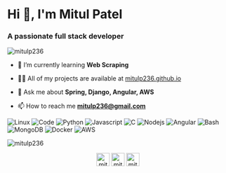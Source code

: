 <h1>Hi 👋, I'm Mitul Patel</h1>
<h3>A passionate full stack developer</h3>

<p align="left"> <img src="https://komarev.com/ghpvc/?username=mitulp236" alt="mitulp236" /> </p>

- 🌱 I’m currently learning **Web Scraping**

- 👨‍💻 All of my projects are available at [mitulp236.github.io](mitulp236.github.io)

- 💬 Ask me about **Spring, Django, Angular, AWS**

- 📫 How to reach me **mitulp236@gmail.com**

![Linux](https://img.shields.io/badge/OS-Linux-informational?style=flat-square&logo=linux&logoColor=white&color=2bbc8a)
![Code](https://img.shields.io/badge/Editor-code-informational?style=flat-square&logo=visual-studio-code&logoColor=white&color=2bbc8a)
![Python](https://img.shields.io/badge/Code-Python-informational?style=flat-square&logo=python&logoColor=white&color=2bbc8a)
![Javascript](https://img.shields.io/badge/Code-JavaScript-informational?style=flat-square&logo=javascript&logoColor=white&color=2bbc8a)
![C](https://img.shields.io/badge/Code-C-informational?style=flat-square&logo=c&logoColor=white&color=2bbc8a)
![Nodejs](https://img.shields.io/badge/Code-Nodejs-informational?style=flat-square&logo=node.js&logoColor=white&color=2bbc8a)
![Angular](https://img.shields.io/badge/Code-Angular-informational?style=flat-square&logo=angular&logoColor=white&color=2bbc8a)
![Bash](https://img.shields.io/badge/Shell-Bash-informational?style=flat-square&logo=gnu-bash&logoColor=white&color=2bbc8a)
![MongoDB](https://img.shields.io/badge/Tools-MongoDB-informational?style=flat-square&logo=mongodb&logoColor=white&color=2bbc8a)
![Docker](https://img.shields.io/badge/Tools-Docker-informational?style=flat-square&logo=docker&logoColor=white&color=2bbc8a)
![AWS](https://img.shields.io/badge/Cloud-AWS-informational?style=flat-square&logo=aws&logoColor=white&color=2bbc8a)

<p><img align="center" src="https://github-readme-stats.vercel.app/api/top-langs/?username=mitulp236&layout=compact&hide=html" alt="mitulp236" /></p>

<p align="center">
<a href="https://twitter.com/mitulp236" target="blank"><img align="center" src="https://cdn.jsdelivr.net/npm/simple-icons@3.0.1/icons/twitter.svg" alt="mitulp236" height="30" width="30" /></a>
<a href="https://linkedin.com/in/mitulp236" target="blank"><img align="center" src="https://cdn.jsdelivr.net/npm/simple-icons@3.0.1/icons/linkedin.svg" alt="mitulp236" height="30" width="30" /></a>
<a href="https://instagram.com/mitulp236" target="blank"><img align="center" src="https://cdn.jsdelivr.net/npm/simple-icons@3.0.1/icons/instagram.svg" alt="mitulp236" height="30" width="30" /></a>
</p>
